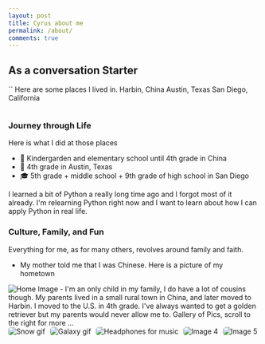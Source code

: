 ```yaml
---
layout: post
title: Cyrus about me
permalink: /about/
comments: true
---
```


## As a conversation Starter

<comment>``
Here are some places I lived in.
Harbin, China
Austin, Texas
San Diego, California
</comment>

<style>
    /* Style looks pretty compact, 
       - grid-container and grid-item are referenced the code 
    */
    .grid-container {
        display: grid;
        grid-template-columns: repeat(auto-fill, minmax(150px, 1fr)); /* Dynamic columns */
        gap: 10px;
    }
    .grid-item {
        text-align: center;
    }
    .grid-item img {
        width: 100%;
        height: 100px; /* Fixed height for uniformity */
        object-fit: contain; /* Ensure the image fits within the fixed height */
    }
    .grid-item p {
        margin: 5px 0; /* Add some margin for spacing */
    }

    .image-gallery {
        display: flex;
        flex-wrap: nowrap;
        overflow-x: auto;
        gap: 10px;
        }

    .image-gallery img {
        max-height: 150px;
        object-fit: cover;
        border-radius: 5px;
    }
</style>

<!-- This grid_container class is used by CSS styling and the id is used by JavaScript connection -->
<div class="grid-container" id="grid_container">
    <!-- content will be added here by JavaScript -->
</div>

<script>
    // 1. Make a connection to the HTML container defined in the HTML div
    var container = document.getElementById("grid_container"); // This container connects to the HTML div

    // 2. Define a JavaScript object for our http source and our data rows for the Living in the World grid

    // 3a. Consider how to update style count for size of container
    // The grid-template-columns has been defined as dynamic with auto-fill and minmax

    // 3b. Build grid items inside of our container for each row of data
    for (const location of living_in_the_world) {
        // Create a "div" with "class grid-item" for each row
        var gridItem = document.createElement("div");
        gridItem.className = "grid-item";  // This class name connects the gridItem to the CSS style elements
        // Add "img" HTML tag for the flag
        var img = document.createElement("img");
        img.src = http_source + location.flag; // concatenate the source and flag
        img.alt = location.flag + " Flag"; // add alt text for accessibility

        // Add "p" HTML tag for the description
        var description = document.createElement("p");
        description.textContent = location.description; // extract the description

        // Add "p" HTML tag for the greeting
        var greeting = document.createElement("p");
        greeting.textContent = location.greeting;  // extract the greeting

        // Append img and p HTML tags to the grid item DIV
        gridItem.appendChild(img);
        gridItem.appendChild(description);
        gridItem.appendChild(greeting);

        // Append the grid item DIV to the container DIV
        container.appendChild(gridItem);
    }
</script>

### Journey through Life

Here is what I did at those places

- 🏫 Kindergarden and elementary school until 4th grade in China
- 🏫 4th grade in Austin, Texas
- 🎓 5th grade + middle school + 9th grade of high school in San Diego

I learned a bit of Python a really long time ago and I forgot most of it already. I'm relearning Python right now and I want to learn about how I can apply Python in real life.

### Culture, Family, and Fun

Everything for me, as for many others, revolves around family and faith.

- My mother told me that I was Chinese.
Here is a picture of my hometown
<img src= "https://www.globaltimes.cn/Portals/0/attachment/2025/2025-02-06/aad5cbd6-92c1-4958-8a55-6f45b07cf2bf.jpeg" alt="Home Image">
- I'm an only child in my family, I do have a lot of cousins though. My parents lived in a small rural town in China, and later moved to Harbin. I moved to the U.S. in 4th grade. I've always wanted to get a golden retriever but my parents would never allow me to.

<comment>
Gallery of Pics, scroll to the right for more ...
</comment>
<div class="image-gallery">
  <img src="https://media1.giphy.com/media/v1.Y2lkPTc5MGI3NjExaDA4N3p5NmZiYzJqZGxlcTI1b2MwaDljYXJpaXcxMjhnMXV5YjI1cCZlcD12MV9pbnRlcm5hbF9naWZfYnlfaWQmY3Q9Zw/BDucPOizdZ5AI/giphy.gif" alt="Snow gif">
  <img src="https://media0.giphy.com/media/v1.Y2lkPTc5MGI3NjExNDVzc3FubzlobjVieXE2YnBnbzE5Nmp6cmx4eGFuNXg0OWg5aGR3cyZlcD12MV9pbnRlcm5hbF9naWZfYnlfaWQmY3Q9Zw/iicDrNGWxHmDrIni6j/giphy.gif" alt="Galaxy gif">
  <img src="https://media4.giphy.com/media/v1.Y2lkPTc5MGI3NjExZThjbHBnMDI5dHIzemsxcjQ3OXU5bWU1enZoMHRlbXQ1OXU5c3c2ayZlcD12MV9pbnRlcm5hbF9naWZfYnlfaWQmY3Q9Zw/gQJyPqc6E4xoc/giphy.gif" alt="Headphones for music">
  <img src="https://media4.giphy.com/media/v1.Y2lkPTc5MGI3NjExZTl6Ynhja2xmeXdjNzBnOGU2dWZjNmtmdzRmc2x2ZW5pNHF0cG9jaiZlcD12MV9pbnRlcm5hbF9naWZfYnlfaWQmY3Q9Zw/myWd3Omj7KToQ/giphy.gif" alt="Image 4">
  <img src="https://ychef.files.bbci.co.uk/1280x720/p04nm71d.jpg" alt="Image 5">
</div>


<script>

  living_in_the_world.forEach(location => {
    const gridItem = document.createElement("div");
    gridItem.className = "grid-item";

    const img = document.createElement("img");
    img.src = http_source + location.flag;
    img.alt = location.flag + " Flag";

    const greeting = document.createElement("p");
    greeting.textContent = location.greeting;

    const description = document.createElement("p");
    description.textContent = location.description;

    gridItem.appendChild(img);
    gridItem.appendChild(greeting);
    gridItem.appendChild(description);

    container.appendChild(gridItem);
  });

  container.addEventListener('click', function(e) {
    if (e.target.tagName === 'IMG') {
      alert(`You clicked the flag of ${e.target.alt.replace(' Flag', '')}! 🌟 Hope you're having a great day!`);
    }
  });


  // Snow effect code

  (function() {
    const canvas = document.createElement('canvas');
    canvas.style.position = 'fixed';
    canvas.style.top = '0';
    canvas.style.left = '0';
    canvas.style.pointerEvents = 'none';
    canvas.style.zIndex = '9999';
    canvas.width = window.innerWidth;
    canvas.height = window.innerHeight;
    document.body.appendChild(canvas);

    const ctx = canvas.getContext('2d');
    const snowflakes = [];

    function random(min, max) {
      return Math.random() * (max - min) + min;
    }

    function createSnowflake() {
      return {
        x: random(0, canvas.width),
        y: random(-canvas.height, 0),
        radius: random(1, 4),
        speed: random(1, 3),
        opacity: random(0.3, 0.9),
        drift: random(-0.5, 0.5),
      };
    }

    for (let i = 0; i < 100; i++) {
      snowflakes.push(createSnowflake());
    }

    function updateSnowflakes() {
      ctx.clearRect(0, 0, canvas.width, canvas.height);

      for (const flake of snowflakes) {
        flake.y += flake.speed;
        flake.x += flake.drift;

        if (flake.y > canvas.height) {
          Object.assign(flake, createSnowflake());
          flake.y = 0;
        }

        ctx.beginPath();
        ctx.arc(flake.x, flake.y, flake.radius, 0, Math.PI * 2);
        ctx.fillStyle = `rgba(255, 255, 255, ${flake.opacity})`;
        ctx.fill();
      }

      requestAnimationFrame(updateSnowflakes);
    }

    updateSnowflakes();

    window.addEventListener('resize', () => {
      canvas.width = window.innerWidth;
      canvas.height = window.innerHeight;
    });
  })();

  </body>
  </html>

</script>






